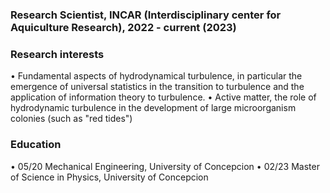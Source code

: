 
### Research Scientist, INCAR (Interdisciplinary center for Aquiculture Research), 2022 - current (2023) 

### Research interests

$\bullet$ Fundamental aspects of hydrodynamical turbulence, in particular the emergence of universal statistics in the transition to turbulence and the application of information theory to turbulence. 
$\bullet$ Active matter, the role of hydrodynamic turbulence in the development of large microorganism colonies (such as "red tides")

### Education
$\bullet$ 05/20 Mechanical Engineering, University of Concepcion
$\bullet$ 02/23 Master of Science in Physics, University of Concepcion
